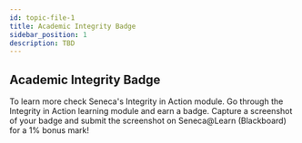```yaml
---
id: topic-file-1
title: Academic Integrity Badge
sidebar_position: 1
description: TBD
---
```


## Academic Integrity Badge

To learn more check Seneca's Integrity in Action module. Go through the Integrity in Action learning module and earn a badge. Capture a screenshot of your badge and submit the screenshot on Seneca@Learn (Blackboard) for a 1% bonus mark!